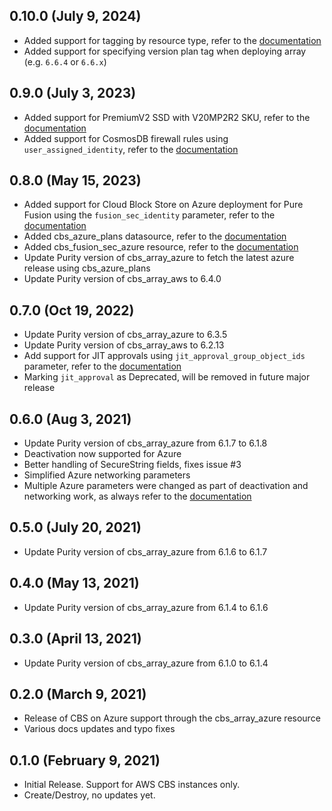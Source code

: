 ## 0.10.0 (July 9, 2024)

* Added support for tagging by resource type, refer to the [documentation](docs/resources/array_azure.md#nested-schema-for-resource_tags)
* Added support for specifying version plan tag when deploying array (e.g. `6.6.4` or `6.6.x`)

## 0.9.0 (July 3, 2023)

* Added support for PremiumV2 SSD with V20MP2R2 SKU, refer to the [documentation](docs/resources/array_azure.md)
* Added support for CosmosDB firewall rules using `user_assigned_identity`, refer to the [documentation](docs/resources/array_azure.md)

## 0.8.0 (May 15, 2023)

* Added support for Cloud Block Store on Azure deployment for Pure Fusion using the `fusion_sec_identity` parameter, refer to the [documentation](docs/resources/array_azure.md)
* Added cbs_azure_plans datasource, refer to the [documentation](docs/data-sources/azure_plans.md)
* Added cbs_fusion_sec_azure resource, refer to the [documentation](docs/resources/fusion_sec_azure.md)
* Update Purity version of cbs_array_azure to fetch the latest azure release using cbs_azure_plans
* Update Purity version of cbs_array_aws to 6.4.0

## 0.7.0 (Oct 19, 2022)

* Update Purity version of cbs_array_azure to 6.3.5
* Update Purity version of cbs_array_aws to 6.2.13
* Add support for JIT approvals using `jit_approval_group_object_ids` parameter, refer to the [documentation](docs/resources/array_azure.md)
* Marking `jit_approval` as Deprecated, will be removed in future major release

## 0.6.0 (Aug 3, 2021)

* Update Purity version of cbs_array_azure from 6.1.7 to 6.1.8
* Deactivation now supported for Azure
* Better handling of SecureString fields, fixes issue #3
* Simplified Azure networking parameters
* Multiple Azure parameters were changed as part of deactivation and networking work, as always refer to the [documentation](docs/resources/array_azure.md)

## 0.5.0 (July 20, 2021)

* Update Purity version of cbs_array_azure from 6.1.6 to 6.1.7

## 0.4.0 (May 13, 2021)

* Update Purity version of cbs_array_azure from 6.1.4 to 6.1.6

## 0.3.0 (April 13, 2021)

* Update Purity version of cbs_array_azure from 6.1.0 to 6.1.4

## 0.2.0 (March 9, 2021)

* Release of CBS on Azure support through the cbs_array_azure resource
* Various docs updates and typo fixes

## 0.1.0 (February 9, 2021)

* Initial Release. Support for AWS CBS instances only.
* Create/Destroy, no updates yet.
